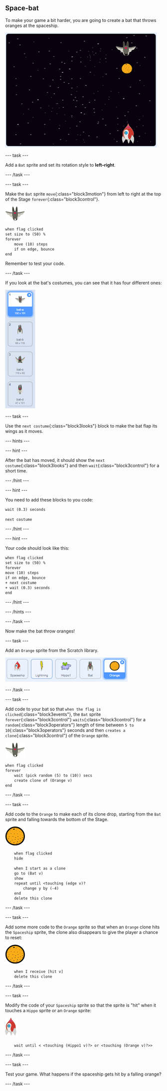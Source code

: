 ## Space-bat

To make your game a bit harder, you are going to create a bat that throws oranges at the spaceship.

![a bat throwing an orange at the spaceship](images/bat-oranges.png)

--- task ---

Add a `Bat` sprite and set its rotation style to **left–right**.

--- /task ---

--- task ---

Make the `Bat` sprite `move`{:class="block3motion"} from left to right at the top of the Stage `forever`{:class="block3control"}. 

![bat sprite](images/bat-sprite.png)

```blocks3
when flag clicked
set size to (50) %
forever
    move (10) steps
    if on edge, bounce
end
```

Remember to test your code.

--- /task ---

If you look at the bat's costumes, you can see that it has four different ones:

![screenshot](images/invaders-bat-costume.png)

--- task ---

Use the `next costume`{:class="block3looks"} block to make the bat flap its wings as it moves.

--- hints ---

--- hint ---

After the bat has moved, it should show the `next costume`{:class="block3looks"} and then `wait`{:class="block3control"} for a short time.

--- /hint ---

--- hint ---

You need to add these blocks to you code:

```blocks3
wait (0.3) seconds

next costume
```

--- /hint ---

--- hint ---

Your code should look like this:

```blocks3
when flag clicked
set size to (50) %
forever
move (10) steps
if on edge, bounce
+ next costume
+ wait (0.3) seconds
end
```

--- /hint ---

--- /hints ---

--- /task ---

Now make the bat throw oranges!

--- task ---

Add an `Orange` sprite from the Scratch library.

![screenshot](images/invaders-orange.png)

--- /task ---

--- task ---

Add code to your bat so that `when the flag is clicked`{:class="block3events"}, the `Bat` sprite `forever`{:class="block3control"} `waits`{:class="block3control"} for a `random`{:class="block3operators"} length of time between `5 to 10`{:class="block3operators"} seconds and then `creates a clone`{:class="block3control"} of the `Orange` sprite.

![bat sprite](images/bat-sprite.png)

```blocks3
when flag clicked
forever
	wait (pick random (5) to (10)) secs
	create clone of (Orange v)
end
```

--- /task ---

--- task ---

Add code to the `Orange` to make each of its clone drop, starting from the `Bat` sprite and falling towards the bottom of the Stage.

![orange sprite](images/orange-sprite.png)

```blocks3
	when flag clicked
	hide

	when I start as a clone
	go to (Bat v)
	show
	repeat until <touching (edge v)?
		change y by (-4)
	end
	delete this clone
```

--- /task ---

--- task ---

Add some more code to the `Orange` sprite so that when an `Orange` clone hits the `Spaceship` sprite, the clone also disappears to give the player a chance to reset:

![orange sprite](images/orange-sprite.png)

```blocks3
	when I receive [hit v]
	delete this clone
```

--- /task ---

--- task ---

Modify the code of your `Spaceship` sprite so that the sprite is "hit" when it touches a `Hippo` sprite or an `Orange` sprite:

![rocket sprite](images/rocket-sprite.png)

```blocks3
	wait until < <touching (Hippo1 v)?> or <touching (Orange v)?>>
```

--- /task ---

--- task ---

Test your game. What happens if the spaceship gets hit by a falling orange?

--- /task ---

